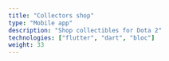 ```yaml
---
title: "Collectors shop"
type: "Mobile app"
description: "Shop collectibles for Dota 2"
technologies: ["flutter", "dart", "bloc"]
weight: 33
---
```


